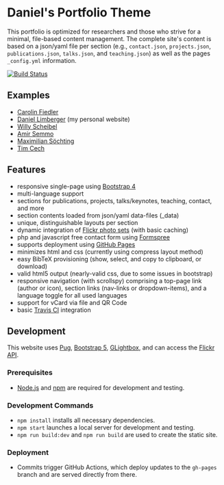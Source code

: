 # Daniel's Portfolio Theme

This portfolio is optimized for researchers and those who strive for a minimal, file-based content management.
The complete site's content is based on a json/yaml file per section (e.g., `contact.json`, `projects.json`, `publications.json`, `talks.json`, and `teaching.json`) as well as the pages `_config.yml` information. 

[![Build Status](https://travis-ci.org/cgcostume/cgcostume.github.io.svg?branch=master)](https://travis-ci.org/cgcostume/cgcostume.github.io)

## Examples

* [Carolin Fiedler](http://www.carolinfiedler.de)
* [Daniel Limberger](http://www.daniellimberger.de) (my personal website)
* [Willy Scheibel](http://www.willyscheibel.de)
* [Amir Semmo](http://www.amirsemmo.de)
* [Maximilian Söchting](http://msoechting.de)
* [Tim Cech](http://www.timcech.de)


## Features

* responsive single-page using [Bootstrap 4](http://getbootstrap.com/)
* multi-language support
* sections for publications, projects, talks/keynotes, teaching, contact, and more
* section contents loaded from json/yaml data-files (_data)
* unique, distinguishable layouts per section
* dynamic integration of [Flickr photo sets](https://www.flickr.com/services/api/) (with basic caching)
* php and javascript free contact form using [Formspree](http://formspree.io/)
* supports deployment using [GitHub Pages](https://pages.github.com/) 
* minimizes html and css (currently using compress layout method)
* easy BibTeX provisioning (show, select, and copy to clipboard, or download)
* valid html5 output (nearly-valid css, due to some issues in bootstrap)
* responsive navigation (with scrollspy) comprising a top-page link (author or icon), section links (nav-links or dropdown-items), and a language toggle for all used languages
* support for vCard via file and QR Code
* basic [Travis CI](https://travis-ci.org/) integration


## Development

This website uses [Pug](https://pugjs.org/api/getting-started.html), [Bootstrap 5](http://getbootstrap.com/), [GLightbox](https://biati-digital.github.io/glightbox/), and can access the [Flickr API](https://www.flickr.com/services/api/).

### Prerequisites
- [Node.js](https://nodejs.org/en) and [npm](https://www.npmjs.com/) are required for development and testing.

### Development Commands
- `npm install` installs all necessary dependencies.
- `npm start` launches a local server for development and testing.
- `npm run build:dev` and `npm run build` are used to create the static site.

### Deployment
- Commits trigger GitHub Actions, which deploy updates to the `gh-pages` branch and are served directly from there.
